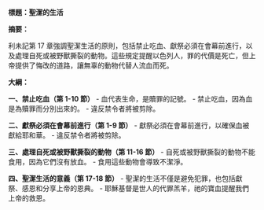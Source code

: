 **標題：聖潔的生活**

**摘要：**

利未記第 17 章強調聖潔生活的原則，包括禁止吃血、獻祭必須在會幕前進行，以及處理自死或被野獸撕裂的動物。這些規定提醒以色列人，罪的代價是死亡，但上帝提供了悔改的道路，讓無辜的動物代替人流血而死。

**大綱：**

**一、禁止吃血（第 1-10 節）**
    - 血代表生命，是贖罪的記號。
    - 禁止吃血，因為血是為贖罪而分別出來的。
    - 違反禁令者將被剪除。

**二、獻祭必須在會幕前進行（第 1-9 節）**
    - 獻祭必須在會幕前進行，以確保血被獻給耶和華。
    - 違反禁令者將被剪除。

**三、處理自死或被野獸撕裂的動物（第 11-16 節）**
    - 自死或被野獸撕裂的動物不能食用，因為它們沒有放血。
    - 食用這些動物會導致不潔淨。

**四、聖潔生活的意義（第 17-18 節）**
    - 聖潔的生活不僅是避免犯罪，也包括獻祭、感恩和分享上帝的恩典。
    - 耶穌基督是世人的代罪羔羊，祂的寶血提醒我們上帝的救恩。